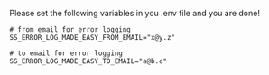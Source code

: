Please set the following variables in you .env file and you are done!

```env
# from email for error logging
SS_ERROR_LOG_MADE_EASY_FROM_EMAIL="x@y.z"

# to email for error logging
SS_ERROR_LOG_MADE_EASY_TO_EMAIL="a@b.c"
```
